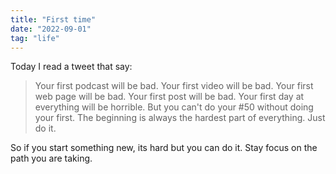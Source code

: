 ```yaml
---
title: "First time"
date: "2022-09-01"
tag: "life"
---
```


Today I read a tweet that say:

> Your first podcast will be bad.
> Your first video will be bad.
> Your first web page will be bad.
> Your first post will be bad.
> Your first day at everything will be horrible.
> But you can't do your #50 without doing your first.
> The beginning is always the hardest part of everything.
> Just do it.

So if you start something new, its hard but you can do it. Stay focus on the path you are taking.
